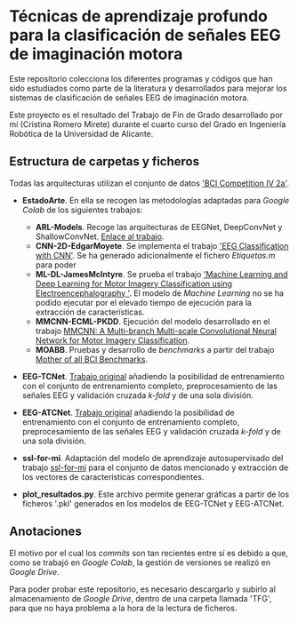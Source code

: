 # Técnicas de aprendizaje profundo para la clasificación de señales EEG de imaginación motora

Este repositorio colecciona los diferentes programas y códigos que han sido estudiados como parte de la literatura y desarrollados para mejorar los sistemas de clasificación de señales EEG de imaginación motora.

Este proyecto es el resultado del Trabajo de Fin de Grado desarrollado por mí (Cristina Romero Mirete) durante el cuarto curso del Grado en Ingeniería Robótica de la Universidad de Alicante.

## Estructura de carpetas y ficheros

Todas las arquitecturas utilizan el conjunto de datos ['BCI Competition IV 2a'](https://www.bbci.de/competition/iv/#datasets).

- **EstadoArte**. En ella se recogen las metodologías adaptadas para _Google Colab_ de los siguientes trabajos: 
  - **ARL-Models**. Recoge las arquitecturas de EEGNet, DeepConvNet y ShallowConvNet. [Enlace al trabajo](https://github.com/vlawhern/arl-eegmodels). 
  - **CNN-2D-EdgarMoyete**. Se implementa el trabajo ['EEG Classification with CNN'](https://github.com/EdgarMoyete/EEG-Classification-with-CNN). Se ha generado adicionalmente el fichero _Etiquetas.m_ para poder 
  - **ML-DL-JamesMcIntyre**. Se prueba el trabajo ['Machine Learning and Deep Learning for Motor Imagery Classification using Electroencephalography '](https://github.com/James-Mc1ntyre/DeepLearningProject). El modelo de _Machine Learning_ no se ha podido ejecutar por el elevado tiempo de ejecución para la extracción de características.
  - **MMCNN-ECML-PKDD**. Ejecución del modelo desarrollado en el trabajo [MMCNN: A Multi-branch Multi-scale Convolutional Neural Network for Motor Imagery Classification](https://github.com/ziyujia/ECML-PKDD_MMCNN).
  - **MOABB**. Pruebas y desarrollo de _benchmarks_ a partir del trabajo [Mother of all BCI Benchmarks](https://github.com/NeuroTechX/moabb).

- **EEG-TCNet**. [Trabajo original](https://github.com/iis-eth-zurich/eeg-tcnet) añadiendo la posibilidad de entrenamiento con el conjunto de entrenamiento completo, preprocesamiento de las señales EEG y validación cruzada _k-fold_ y de una sola división.

- **EEG-ATCNet**. [Trabajo original](https://github.com/Altaheri/EEG-ATCNet) añadiendo la posibilidad de entrenamiento con el conjunto de entrenamiento completo, preprocesamiento de las señales EEG y validación cruzada _k-fold_ y de una sola división.

- **ssl-for-mi**. Adaptación del modelo de aprendizaje autosupervisado del trabajo [ssl-for-mi](https://github.com/nutapol97/ssl-for-mi) para el conjunto de datos mencionado y extracción de los vectores de características correspondientes.

- **plot_resultados.py**. Este archivo permite generar gráficas a partir de los ficheros '.pkl' generados en los modelos de EEG-TCNet y EEG-ATCNet.

## Anotaciones

El motivo por el cual los _commits_ son tan recientes entre sí es debido a que, como se trabajó en _Google Colab_, la gestión de versiones se realizó en _Google Drive_.

Para poder probar este repositorio, es necesario descargarlo y subirlo al almacenamiento de _Google Drive_, dentro de una carpeta llamada 'TFG', para que no haya problema a la hora de la lectura de ficheros.
